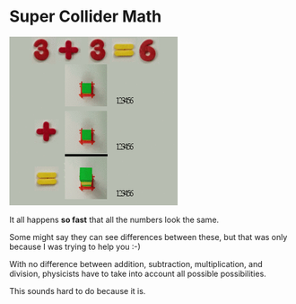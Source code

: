 # Super Collider Math

<a id="single_1" href="../img/qft_600.gif"
title="relativistic quantum field theory numbers">
    <img src="../img/qft_300.gif" alt="" /></a>

It all happens **so fast** that all the numbers look the same.

Some might say they can see differences between these, but that was only 
because I was trying to help you :-)

With no difference between addition, subtraction, multiplication, and division, 
physicists have to take into account all possible possibilities.

This sounds hard to do because it is.

